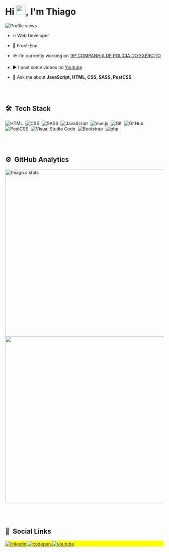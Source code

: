  <h1 align="left">Hi <img src="https://raw.githubusercontent.com/kaueMarques/kaueMarques/master/hi.gif" width="30px">, I'm Thiago</h1>
 
<p align="left"> <img src="https://komarev.com/ghpvc/?username=ThiagoSGomes-Dev&color=yellow" alt="Profile views" /> </p>

- 🔥 Web Developer

- 🎨 Front-End

- 🪖 I’m currently working on [16ª COMPANHIA DE POLÍCIA DO EXÉRCITO](https://www.10rm.eb.mil.br/index.php/organizacoes-militares-10-rm)

- ▶️ I post some videos no [Youtube](https://www.youtube.com/channel/UCQVkzedXuUetHy4zQ0ijDHw)

- 💬 Ask me about **JavaScript, HTML, CSS, SASS, PostCSS**

<br><br>

## 🛠 &nbsp;Tech Stack


![HTML](https://img.shields.io/badge/-HTML-05122A?style=flat&logo=HTML5)&nbsp;
![CSS](https://img.shields.io/badge/-CSS-05122A?style=flat&logo=CSS3&logoColor=1572B6)&nbsp;
![SASS](https://img.shields.io/badge/-sass-05122A?style=flat&logo=sass)&nbsp;
![JavaScript](https://img.shields.io/badge/-JavaScript-05122A?style=flat&logo=javascript)&nbsp;
![Vue.js](https://img.shields.io/badge/-vue.js-05122A?style=flat&logo=vue.js)&nbsp;
![Git](https://img.shields.io/badge/-Git-05122A?style=flat&logo=git)&nbsp;
![GitHub](https://img.shields.io/badge/-GitHub-05122A?style=flat&logo=github)&nbsp;
![PostCSS](https://img.shields.io/badge/-postcss-05122A?style=flat&logo=postcss)&nbsp;
![Visual Studio Code](https://img.shields.io/badge/-Visual%20Studio%20Code-05122A?style=flat&logo=visual-studio-code&logoColor=007ACC)&nbsp;
![Bootstrap](https://img.shields.io/badge/-bootstrap-05122A?style=flat&logo=bootstrap)&nbsp;
![php](https://img.shields.io/badge/-php-05122A?style=flat&logo=php)&nbsp;

<br><br>

## ⚙️ &nbsp;GitHub Analytics

<p align="left">
<img width="530em" src="https://github-readme-stats.vercel.app/api?username=ThiagoSGomes-Dev&show_icons=true&theme=vision-friendly-dark" alt="thiago.s stats"/>
<img width="530em" src="https://github-readme-stats.vercel.app/api/top-langs/?username=ThiagoSGomes-Dev&layout=compact&theme=vision-friendly-dark%22%20alt=%22ThiagoSGomes-Dev%27s%20most%20languages"/>
</p>

<br><br>

## 👤 &nbsp;Social Links

<p align="left" style="background:yellow">
<a href="#" target="_blank">
  <img align="center" src="https://img.shields.io/badge/-linkedin-05122A?style=flat&logo=linkedin" alt="linkedin"/>
</a>
<a href="https://codepen.io/thiagosgomes-dev" target="_blank">
  <img align="center" src="https://img.shields.io/badge/-codepen-05122A?style=flat&logo=codepen" alt="codepen"/>
</a>
<a href="https://www.youtube.com/channel/UCQVkzedXuUetHy4zQ0ijDHw" target="_blank">
 <img align="center" src="https://img.shields.io/badge/-youtube-05122A?style=flat&logo=youtube" alt="youtube"/>
</a>
</p>
